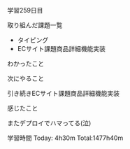 学習259日目

取り組んだ課題一覧

- タイピング
- ECサイト課題商品詳細機能実装

わかったこと

次にやること

引き続きECサイト課題商品詳細機能実装

感じたこと

またデプロイでハマってる(泣)

学習時間 Today: 4h30m Total:1477h40m